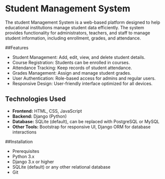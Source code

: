 # Student Management System

The student Management System is a web-based platform designed to help educational institutions manage student data efficiently. 
The system provides functionality for administrators, teachers, and staff to manage student information, including enrollment, grades, and attendance.

##Features
- Student Management: Add, edit, view, and delete student details.
- Course Registration: Students can be enrolled in courses.
- Attendance Tracking: Keep records of student attendance.
- Grades Management: Assign and manage student grades.
- User Authentication: Role-based access for admins and regular users.
- Responsive Design: User-friendly interface optimized for all devices.

## Technologies Used

- **Frontend:** HTML, CSS, JavaScript
- **Backend:** Django (Python)
- **Database:** SQLite (default), can be replaced with PostgreSQL or MySQL
- **Other Tools:** Bootstrap for responsive UI, Django ORM for database interactions

##Installation
- Prerequisites
- Python 3.x
- Django 3.x or higher
- SQLite (default) or any other relational database
- Git
